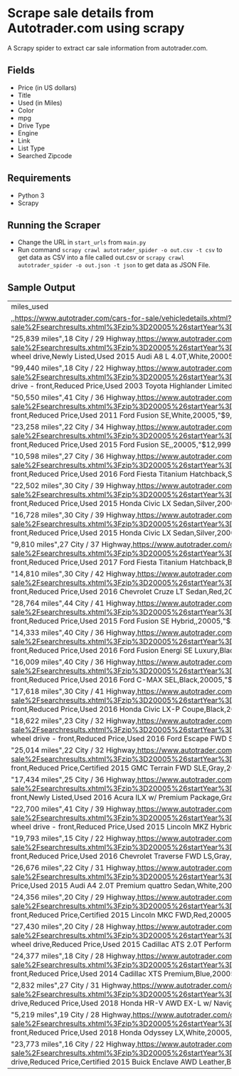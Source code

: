 # Scrape sale details from Autotrader.com using scrapy

A Scrapy spider to extract car sale information from autotrader.com.

## Fields

 - Price (in US dollars)
 - Title
 - Used (in Miles)
 - Color
 - mpg
 - Drive Type
 - Engine
 - Link
 - List Type
 - Searched Zipcode

## Requirements 
- Python 3 
- Scrapy

## Running the Scraper
 - Change the URL in `start_urls` from `main.py`
 -  Run command `scrapy crawl autotrader_spider -o out.csv -t csv` to get data as CSV into a file called out.csv or `scrapy crawl autotrader_spider -o out.json -t json` to get data as JSON File.
 
 ## Sample Output 
 
|                                                                                                                                                                                                                                                                                                                                                                                                                                                                                                                                                                                        |                  |      |            |           |       |       |                  |       |        | 
|----------------------------------------------------------------------------------------------------------------------------------------------------------------------------------------------------------------------------------------------------------------------------------------------------------------------------------------------------------------------------------------------------------------------------------------------------------------------------------------------------------------------------------------------------------------------------------------|------------------|------|------------|-----------|-------|-------|------------------|-------|--------| 
| miles_used                                                                                                                                                                                                                                                                                                                                                                                                                                                                                                                                                                             | mpg              | link | drive_type | list_type | title | color | searched_zipcode | price | engine | 
| ,,https://www.autotrader.com/cars-for-sale/vehicledetails.xhtml?listingId=499883116&zip=20005&referrer=%2Fcars-for-sale%2Fsearchresults.xhtml%3Fzip%3D20005%26startYear%3D1981%26sortBy%3Drelevance%26incremental%3Dall%26firstRecord%3D0%26marketExtension%3Don%26endYear%3D2019%26searchRadius%3D50&startYear=1981&numRecords=25&firstRecord=0&endYear=2019&searchRadius=50&clickType=alpha,,Newly Listed,Used 2017 BMW X5 M,,20005,"$78,400"                                                                                                                                        |                  |      |            |           |       |       |                  |       |        | 
| "25,839 miles",18 City / 29 Highway,https://www.autotrader.com/cars-for-sale/vehicledetails.xhtml?listingId=497468736&zip=20005&referrer=%2Fcars-for-sale%2Fsearchresults.xhtml%3Fzip%3D20005%26startYear%3D1981%26sortBy%3Drelevance%26incremental%3Dall%26firstRecord%3D0%26marketExtension%3Don%26endYear%3D2019%26searchRadius%3D50&startYear=1981&numRecords=25&firstRecord=0&endYear=2019&searchRadius=50&makeCode1=AUDI&modelCode1=A8&digitalRetail=true&clickType=listing,All wheel drive,Newly Listed,Used 2015 Audi A8 L 4.0T,White,20005,"$41,500"                          | 8-Cylinder Turbo |      |            |           |       |       |                  |       |        | 
| "99,440 miles",18 City / 22 Highway,https://www.autotrader.com/cars-for-sale/vehicledetails.xhtml?listingId=498367789&zip=20005&referrer=%2Fcars-for-sale%2Fsearchresults.xhtml%3Fzip%3D20005%26startYear%3D1981%26sortBy%3Drelevance%26incremental%3Dall%26firstRecord%3D0%26marketExtension%3Don%26endYear%3D2019%26searchRadius%3D50&startYear=1981&numRecords=25&firstRecord=0&endYear=2019&searchRadius=50&makeCode1=TOYOTA&modelCode1=HIGHLANDER&clickType=listing,4 wheel drive - front,Reduced Price,Used 2003 Toyota Highlander Limited V6,Gold,20005,"$6,499"                | 6-Cylinder       |      |            |           |       |       |                  |       |        | 
| "50,550 miles",41 City / 36 Highway,https://www.autotrader.com/cars-for-sale/vehicledetails.xhtml?listingId=497808272&zip=20005&referrer=%2Fcars-for-sale%2Fsearchresults.xhtml%3Fzip%3D20005%26startYear%3D1981%26sortBy%3Drelevance%26incremental%3Dall%26firstRecord%3D0%26marketExtension%3Don%26endYear%3D2019%26searchRadius%3D50&startYear=1981&numRecords=25&firstRecord=0&endYear=2019&searchRadius=50&makeCode1=FORD&modelCode1=FUSION&clickType=listing,2 wheel drive - front,Reduced Price,Used 2011 Ford Fusion SE,White,20005,"$9,998"                                   | Hybrid           |      |            |           |       |       |                  |       |        | 
| "23,258 miles",22 City / 34 Highway,https://www.autotrader.com/cars-for-sale/vehicledetails.xhtml?listingId=497613664&zip=20005&referrer=%2Fcars-for-sale%2Fsearchresults.xhtml%3Fzip%3D20005%26startYear%3D1981%26sortBy%3Drelevance%26incremental%3Dall%26firstRecord%3D0%26marketExtension%3Don%26endYear%3D2019%26searchRadius%3D50&startYear=1981&numRecords=25&firstRecord=0&endYear=2019&searchRadius=50&makeCode1=FORD&modelCode1=FUSION&clickType=listing,2 wheel drive - front,Reduced Price,Used 2015 Ford Fusion SE,,20005,"$12,999"                                       | 4-Cylinder       |      |            |           |       |       |                  |       |        | 
| "10,598 miles",27 City / 36 Highway,https://www.autotrader.com/cars-for-sale/vehicledetails.xhtml?listingId=496798119&zip=20005&referrer=%2Fcars-for-sale%2Fsearchresults.xhtml%3Fzip%3D20005%26startYear%3D1981%26sortBy%3Drelevance%26incremental%3Dall%26firstRecord%3D0%26marketExtension%3Don%26endYear%3D2019%26searchRadius%3D50&startYear=1981&numRecords=25&firstRecord=0&endYear=2019&searchRadius=50&makeCode1=FORD&modelCode1=FIESTA&clickType=listing,2 wheel drive - front,Reduced Price,Used 2016 Ford Fiesta Titanium Hatchback,Silver,20005,"$13,222"                 | 4-Cylinder       |      |            |           |       |       |                  |       |        | 
| "22,502 miles",30 City / 39 Highway,https://www.autotrader.com/cars-for-sale/vehicledetails.xhtml?listingId=499121102&zip=20005&referrer=%2Fcars-for-sale%2Fsearchresults.xhtml%3Fzip%3D20005%26startYear%3D1981%26sortBy%3Drelevance%26incremental%3Dall%26firstRecord%3D0%26marketExtension%3Don%26endYear%3D2019%26searchRadius%3D50&startYear=1981&numRecords=25&firstRecord=0&endYear=2019&searchRadius=50&makeCode1=HONDA&modelCode1=CIVIC&clickType=listing,2 wheel drive - front,Reduced Price,Used 2015 Honda Civic LX Sedan,Silver,20005,"$13,699"                           | 4-Cylinder       |      |            |           |       |       |                  |       |        | 
| "16,728 miles",30 City / 39 Highway,https://www.autotrader.com/cars-for-sale/vehicledetails.xhtml?listingId=499235826&zip=20005&referrer=%2Fcars-for-sale%2Fsearchresults.xhtml%3Fzip%3D20005%26startYear%3D1981%26sortBy%3Drelevance%26incremental%3Dall%26firstRecord%3D0%26marketExtension%3Don%26endYear%3D2019%26searchRadius%3D50&startYear=1981&numRecords=25&firstRecord=0&endYear=2019&searchRadius=50&makeCode1=HONDA&modelCode1=CIVIC&clickType=listing,2 wheel drive - front,Reduced Price,Used 2015 Honda Civic LX Sedan,Silver,20005,"$13,799"                           | 4-Cylinder       |      |            |           |       |       |                  |       |        | 
| "9,810 miles",27 City / 37 Highway,https://www.autotrader.com/cars-for-sale/vehicledetails.xhtml?listingId=496747290&zip=20005&referrer=%2Fcars-for-sale%2Fsearchresults.xhtml%3Fzip%3D20005%26startYear%3D1981%26sortBy%3Drelevance%26incremental%3Dall%26firstRecord%3D0%26marketExtension%3Don%26endYear%3D2019%26searchRadius%3D50&startYear=1981&numRecords=25&firstRecord=0&endYear=2019&searchRadius=50&makeCode1=FORD&modelCode1=FIESTA&clickType=listing,2 wheel drive - front,Reduced Price,Used 2017 Ford Fiesta Titanium Hatchback,Black,20005,"$13,991"                   | 4-Cylinder       |      |            |           |       |       |                  |       |        | 
| "14,810 miles",30 City / 42 Highway,https://www.autotrader.com/cars-for-sale/vehicledetails.xhtml?listingId=494466951&zip=20005&referrer=%2Fcars-for-sale%2Fsearchresults.xhtml%3Fzip%3D20005%26startYear%3D1981%26sortBy%3Drelevance%26incremental%3Dall%26firstRecord%3D0%26marketExtension%3Don%26endYear%3D2019%26searchRadius%3D50&startYear=1981&numRecords=25&firstRecord=0&endYear=2019&searchRadius=50&makeCode1=CHEV&modelCode1=CRUZE&clickType=listing,2 wheel drive - front,Reduced Price,Used 2016 Chevrolet Cruze LT Sedan,Red,20005,"$14,650"                           | 4-Cylinder Turbo |      |            |           |       |       |                  |       |        | 
| "28,764 miles",44 City / 41 Highway,https://www.autotrader.com/cars-for-sale/vehicledetails.xhtml?listingId=495692488&zip=20005&referrer=%2Fcars-for-sale%2Fsearchresults.xhtml%3Fzip%3D20005%26startYear%3D1981%26sortBy%3Drelevance%26incremental%3Dall%26firstRecord%3D0%26marketExtension%3Don%26endYear%3D2019%26searchRadius%3D50&startYear=1981&numRecords=25&firstRecord=0&endYear=2019&searchRadius=50&makeCode1=FORD&modelCode1=FUSION&clickType=listing,2 wheel drive - front,Reduced Price,Used 2015 Ford Fusion SE Hybrid,,20005,"$15,225"                                | Hybrid           |      |            |           |       |       |                  |       |        | 
| "14,333 miles",40 City / 36 Highway,https://www.autotrader.com/cars-for-sale/vehicledetails.xhtml?listingId=497783145&zip=20005&referrer=%2Fcars-for-sale%2Fsearchresults.xhtml%3Fzip%3D20005%26startYear%3D1981%26sortBy%3Drelevance%26incremental%3Dall%26firstRecord%3D0%26marketExtension%3Don%26endYear%3D2019%26searchRadius%3D50&startYear=1981&numRecords=25&firstRecord=0&endYear=2019&searchRadius=50&makeCode1=FORD&modelCode1=FUSION&clickType=listing,2 wheel drive - front,Reduced Price,Used 2016 Ford Fusion Energi SE Luxury,Black,20005,"$16,687"                    | Hybrid           |      |            |           |       |       |                  |       |        | 
| "16,009 miles",40 City / 36 Highway,https://www.autotrader.com/cars-for-sale/vehicledetails.xhtml?listingId=496628196&zip=20005&referrer=%2Fcars-for-sale%2Fsearchresults.xhtml%3Fzip%3D20005%26startYear%3D1981%26sortBy%3Drelevance%26incremental%3Dall%26firstRecord%3D0%26marketExtension%3Don%26endYear%3D2019%26searchRadius%3D50&startYear=1981&numRecords=25&firstRecord=0&endYear=2019&searchRadius=50&makeCode1=FORD&modelCode1=FOCMAX&clickType=listing,2 wheel drive - front,Reduced Price,Used 2016 Ford C-MAX SEL,Black,20005,"$16,777"                                  | Hybrid           |      |            |           |       |       |                  |       |        | 
| "17,618 miles",30 City / 41 Highway,https://www.autotrader.com/cars-for-sale/vehicledetails.xhtml?listingId=499002844&zip=20005&referrer=%2Fcars-for-sale%2Fsearchresults.xhtml%3Fzip%3D20005%26startYear%3D1981%26sortBy%3Drelevance%26incremental%3Dall%26firstRecord%3D0%26marketExtension%3Don%26endYear%3D2019%26searchRadius%3D50&startYear=1981&numRecords=25&firstRecord=0&endYear=2019&searchRadius=50&makeCode1=HONDA&modelCode1=CIVIC&clickType=listing,2 wheel drive - front,Reduced Price,Used 2016 Honda Civic LX-P Coupe,Black,20005,"$16,999"                          | 4-Cylinder       |      |            |           |       |       |                  |       |        | 
| "18,622 miles",23 City / 32 Highway,https://www.autotrader.com/cars-for-sale/vehicledetails.xhtml?listingId=496231623&zip=20005&referrer=%2Fcars-for-sale%2Fsearchresults.xhtml%3Fzip%3D20005%26startYear%3D1981%26sortBy%3Drelevance%26incremental%3Dall%26firstRecord%3D0%26marketExtension%3Don%26endYear%3D2019%26searchRadius%3D50&startYear=1981&numRecords=25&firstRecord=0&endYear=2019&searchRadius=50&makeCode1=FORD&modelCode1=ESCAPE&digitalRetail=true&clickType=listing,2 wheel drive - front,Reduced Price,Used 2016 Ford Escape FWD SE,Black,20005,"$17,225"           | 4-Cylinder Turbo |      |            |           |       |       |                  |       |        | 
| "25,014 miles",22 City / 32 Highway,https://www.autotrader.com/cars-for-sale/vehicledetails.xhtml?listingId=498001320&zip=20005&referrer=%2Fcars-for-sale%2Fsearchresults.xhtml%3Fzip%3D20005%26startYear%3D1981%26sortBy%3Drelevance%26incremental%3Dall%26firstRecord%3D0%26marketExtension%3Don%26endYear%3D2019%26searchRadius%3D50&startYear=1981&numRecords=25&firstRecord=0&endYear=2019&searchRadius=50&makeCode1=GMC&modelCode1=TERRAIN&clickType=listing,2 wheel drive - front,Reduced Price,Certified 2015 GMC Terrain FWD SLE,Gray,20005,"$17,656"                         | 4-Cylinder       |      |            |           |       |       |                  |       |        | 
| "17,434 miles",25 City / 36 Highway,https://www.autotrader.com/cars-for-sale/vehicledetails.xhtml?listingId=494512320&zip=20005&referrer=%2Fcars-for-sale%2Fsearchresults.xhtml%3Fzip%3D20005%26startYear%3D1981%26sortBy%3Drelevance%26incremental%3Dall%26firstRecord%3D0%26marketExtension%3Don%26endYear%3D2019%26searchRadius%3D50&startYear=1981&numRecords=25&firstRecord=0&endYear=2019&searchRadius=50&makeCode1=ACURA&modelCode1=ILX&clickType=listing,2 wheel drive - front,Newly Listed,Used 2016 Acura ILX w/ Premium Package,Gray,20005,"$18,925"                        | 4-Cylinder       |      |            |           |       |       |                  |       |        | 
| "22,700 miles",41 City / 39 Highway,https://www.autotrader.com/cars-for-sale/vehicledetails.xhtml?listingId=494302769&zip=20005&referrer=%2Fcars-for-sale%2Fsearchresults.xhtml%3Fzip%3D20005%26startYear%3D1981%26sortBy%3Drelevance%26incremental%3Dall%26firstRecord%3D0%26marketExtension%3Don%26endYear%3D2019%26searchRadius%3D50&startYear=1981&numRecords=25&firstRecord=0&endYear=2019&searchRadius=50&makeCode1=LINC&modelCode1=MKZ&digitalRetail=true&clickType=listing,2 wheel drive - front,Reduced Price,Used 2015 Lincoln MKZ Hybrid,Black,20005,"$20,390"              | Hybrid           |      |            |           |       |       |                  |       |        | 
| "19,793 miles",15 City / 22 Highway,https://www.autotrader.com/cars-for-sale/vehicledetails.xhtml?listingId=495797704&zip=20005&referrer=%2Fcars-for-sale%2Fsearchresults.xhtml%3Fzip%3D20005%26startYear%3D1981%26sortBy%3Drelevance%26incremental%3Dall%26firstRecord%3D0%26marketExtension%3Don%26endYear%3D2019%26searchRadius%3D50&startYear=1981&numRecords=25&firstRecord=0&endYear=2019&searchRadius=50&makeCode1=CHEV&modelCode1=TRAVERSE&clickType=listing,2 wheel drive - front,Reduced Price,Used 2016 Chevrolet Traverse FWD LS,Gray,20005,"$20,775"                      | 6-Cylinder       |      |            |           |       |       |                  |       |        | 
| "26,676 miles",22 City / 31 Highway,https://www.autotrader.com/cars-for-sale/vehicledetails.xhtml?listingId=496531639&zip=20005&referrer=%2Fcars-for-sale%2Fsearchresults.xhtml%3Fzip%3D20005%26startYear%3D1981%26sortBy%3Drelevance%26incremental%3Dall%26firstRecord%3D0%26marketExtension%3Don%26endYear%3D2019%26searchRadius%3D50&startYear=1981&numRecords=25&firstRecord=0&endYear=2019&searchRadius=50&makeCode1=AUDI&modelCode1=A4&clickType=listing,All wheel drive,Reduced Price,Used 2015 Audi A4 2.0T Premium quattro Sedan,White,20005,"$21,599"                        | 4-Cylinder Turbo |      |            |           |       |       |                  |       |        | 
| "24,356 miles",20 City / 29 Highway,https://www.autotrader.com/cars-for-sale/vehicledetails.xhtml?listingId=498381676&zip=20005&referrer=%2Fcars-for-sale%2Fsearchresults.xhtml%3Fzip%3D20005%26startYear%3D1981%26sortBy%3Drelevance%26incremental%3Dall%26firstRecord%3D0%26marketExtension%3Don%26endYear%3D2019%26searchRadius%3D50&startYear=1981&numRecords=25&firstRecord=0&endYear=2019&searchRadius=50&makeCode1=LINC&modelCode1=LINCMKC&clickType=listing,2 wheel drive - front,Reduced Price,Certified 2015 Lincoln MKC FWD,Red,20005,"$23,444"                             | 4-Cylinder Turbo |      |            |           |       |       |                  |       |        | 
| "27,430 miles",20 City / 28 Highway,https://www.autotrader.com/cars-for-sale/vehicledetails.xhtml?listingId=494512293&zip=20005&referrer=%2Fcars-for-sale%2Fsearchresults.xhtml%3Fzip%3D20005%26startYear%3D1981%26sortBy%3Drelevance%26incremental%3Dall%26firstRecord%3D0%26marketExtension%3Don%26endYear%3D2019%26searchRadius%3D50&startYear=1981&numRecords=25&firstRecord=0&endYear=2019&searchRadius=50&makeCode1=CAD&modelCode1=ATS&digitalRetail=true&clickType=listing,All wheel drive,Reduced Price,Used 2015 Cadillac ATS 2.0T Performance AWD Sedan,Gray,20005,"$24,390" | 4-Cylinder Turbo |      |            |           |       |       |                  |       |        | 
| "24,377 miles",18 City / 28 Highway,https://www.autotrader.com/cars-for-sale/vehicledetails.xhtml?listingId=497415243&zip=20005&referrer=%2Fcars-for-sale%2Fsearchresults.xhtml%3Fzip%3D20005%26startYear%3D1981%26sortBy%3Drelevance%26incremental%3Dall%26firstRecord%3D0%26marketExtension%3Don%26endYear%3D2019%26searchRadius%3D50&startYear=1981&numRecords=25&firstRecord=0&endYear=2019&searchRadius=50&makeCode1=CAD&modelCode1=XTS&clickType=listing,2 wheel drive - front,Reduced Price,Used 2014 Cadillac XTS Premium,Blue,20005,"$24,990"                                 | 6-Cylinder       |      |            |           |       |       |                  |       |        | 
| "2,832 miles",27 City / 31 Highway,https://www.autotrader.com/cars-for-sale/vehicledetails.xhtml?listingId=497627593&zip=20005&referrer=%2Fcars-for-sale%2Fsearchresults.xhtml%3Fzip%3D20005%26startYear%3D1981%26sortBy%3Drelevance%26incremental%3Dall%26firstRecord%3D0%26marketExtension%3Don%26endYear%3D2019%26searchRadius%3D50&startYear=1981&numRecords=25&firstRecord=0&endYear=2019&searchRadius=50&makeCode1=HONDA&modelCode1=HONHRV&clickType=listing,All wheel drive,Reduced Price,Used 2018 Honda HR-V AWD EX-L w/ Navigation,,20005,"$24,999"                          | 4-Cylinder       |      |            |           |       |       |                  |       |        | 
| "5,219 miles",19 City / 28 Highway,https://www.autotrader.com/cars-for-sale/vehicledetails.xhtml?listingId=497627595&zip=20005&referrer=%2Fcars-for-sale%2Fsearchresults.xhtml%3Fzip%3D20005%26startYear%3D1981%26sortBy%3Drelevance%26incremental%3Dall%26firstRecord%3D0%26marketExtension%3Don%26endYear%3D2019%26searchRadius%3D50&startYear=1981&numRecords=25&firstRecord=0&endYear=2019&searchRadius=50&makeCode1=HONDA&modelCode1=ODYSSEY&clickType=listing,2 wheel drive - front,Reduced Price,Used 2018 Honda Odyssey LX,White,20005,"$26,999"                               | 6-Cylinder       |      |            |           |       |       |                  |       |        | 
| "23,773 miles",16 City / 22 Highway,https://www.autotrader.com/cars-for-sale/vehicledetails.xhtml?listingId=497902938&zip=20005&referrer=%2Fcars-for-sale%2Fsearchresults.xhtml%3Fzip%3D20005%26startYear%3D1981%26sortBy%3Drelevance%26incremental%3Dall%26firstRecord%3D0%26marketExtension%3Don%26endYear%3D2019%26searchRadius%3D50&startYear=1981&numRecords=25&firstRecord=0&endYear=2019&searchRadius=50&makeCode1=BUICK&modelCode1=ENCLAVE&clickType=listing,All wheel drive,Reduced Price,Certified 2015 Buick Enclave AWD Leather,Blue,20005,"$27,353"                       | 6-Cylinder       |      |            |           |       |       |                  |       |        | 
 

